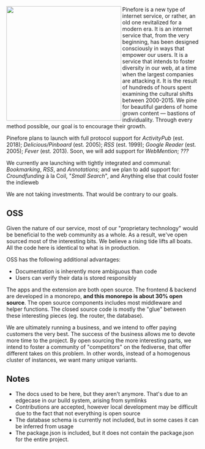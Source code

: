<img align="left" width="300px" src="https://pinefore.com/branding/widelogo.svg"/> Pinefore is a new type of internet service, or rather, an old one revitalized for a modern era. It is an internet service that, from the very beginning, has been designed consciously in ways that empower our users. It is a service that intends to foster diversity in our web, at a time when the largest companies are attacking it. It is the result of hundreds of hours spent examining the cultural shifts between 2000-2015. We pine for beautiful gardens of home grown content — bastions of individuality. Through every method possible, our goal is to encourage their growth.

Pinefore plans to launch with full protocol support for _ActivityPub_ (est. 2018); _Delicious/Pinboard_ (est. 2005); _RSS_ (est. 1999); _Google Reader_ (est. 2005); _Fever_ (est. 2013). Soon, we will add support for _WebMention_; _???_

We currently are launching with tightly integrated and communal: _Bookmarking_, _RSS_, and _Annotations_; and we plan to add support for: _Croundfunding_ à la Coil, "_Small Search_", and Anything else that could foster the indieweb

We are not taking investments. That would be contrary to our goals.

## OSS

Given the nature of our service, most of our "proprietary technology" would be beneficial to the web community as a whole. As a result, we've open sourced most of the interesting bits. We believe a rising tide lifts all boats. All the code here is identical to what is in production.

OSS has the following additional advantages:

- Documentation is inherently more ambiguous than code
- Users can verify their data is stored responsibly

The apps and the extension are both open source. The frontend & backend are developed in a monorepo, **and this monorepo is about 30% open source**. The open source components includes most middleware and helper functions. The closed source code is mostly the "glue" between these interesting pieces (eg. the router, the database).

We are ultimately running a business, and we intend to offer paying customers the very best. The success of the business allows me to devote more time to the project. By open sourcing the more interesting parts, we intend to foster a community of "competitors" on the fediverse, that offer different takes on this problem. In other words, instead of a homogenous cluster of instances, we want many unique variants.

## Notes

- The docs used to be here, but they aren't anymore. That's due to an edgecase in our build system, arising from symlinks
- Contributions are accepted, however local development may be difficult due to the fact that not everything is open source
- The database schema is currently not included, but in some cases it can be inferred from usage
- The package.json is included, but it does not contain the package.json for the entire project.
